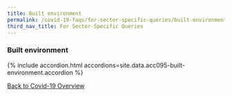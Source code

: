```yaml
---
title: Built environment
permalink: /covid-19-faqs/for-sector-specific-queries/built-environment
third_nav_title: For Sector-Specific Queries
---
```


### Built environment

{% include accordion.html accordions=site.data.acc095-built-environment.accordion %}

[Back to Covid-19 Overview](/covid/)